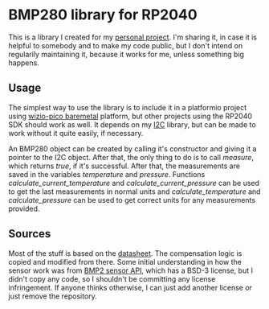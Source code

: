 # BMP280 library for RP2040

This is a library I created for my [personal project](https://github.com/skylordants/Pico_transmitter). I'm sharing it, in case it is helpful to somebody and to make my code public, but I don't intend on regularily maintaining it, because it works for me, unless something big happens.

## Usage
The simplest way to use the library is to include it in a platformio project using [wizio-pico baremetal](https://github.com/Wiz-IO/wizio-pico) platform, but other projects using the RP2040 SDK should work as well. It depends on my [I2C](https://github.com/skylordants/rp2040_i2c) library, but can be made to work without it quite easily, if necessary.

An BMP280 object can be created by calling it's constructor and giving it a pointer to the I2C object. After that, the only thing to do is to call *measure*, which returns *true*, if it's successful. After that, the measurements are saved in the variables *temperature* and *pressure*. Functions *calculate_current_temperature* and *calculate_current_pressure* can be used to get the last measurements in normal units and *calculate_temperature* and *calculate_pressure* can be used to get correct units for any measurements provided.

## Sources
Most of the stuff is based on the [datasheet](https://www.bosch-sensortec.com/media/boschsensortec/downloads/datasheets/bst-bmp280-ds001.pdf). The compensation logic is copied and modified from there. Some initial understanding in how the sensor work was from [BMP2 sensor API](https://github.com/BoschSensortec/BMP2-Sensor-API/), which has a BSD-3 license, but I didn't copy any code, so I shouldn't be committing any license infringement. If anyone thinks otherwise, I can just add another license or just remove the repository.
